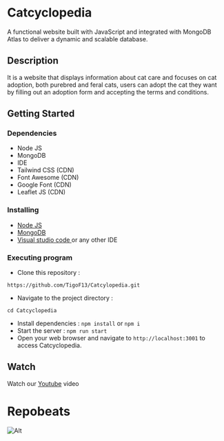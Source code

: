 # Catcyclopedia

A functional website built with JavaScript and integrated with MongoDB Atlas to deliver a dynamic and scalable database.

## Description

It is a website that displays information about cat care and focuses on cat adoption, both purebred and feral cats, users can adopt the cat they want by filling out an adoption form and accepting the terms and conditions. 

## Getting Started

### Dependencies

* Node JS
* MongoDB
* IDE
* Tailwind CSS (CDN)
* Font Awesome (CDN)
* Google Font (CDN)
* Leaflet JS (CDN)

### Installing

* <a href="https://nodejs.org/en/download">Node JS</a>
* <a href="https://www.mongodb.com/docs/manual/tutorial/install-mongodb-on-windows/">MongoDB</a>
* <a href="https://code.visualstudio.com/download">Visual studio code </a> or any other IDE

### Executing program

* Clone this repository :
```
https://github.com/TigoF13/Catcylopedia.git
```
* Navigate to the project directory : 
```
cd Catcyclopedia
```
* Install dependencies : 
``` npm install ``` or ``` npm i ```
* Start the server : 
``` npm run start ```
* Open your web browser and navigate to ```http://localhost:3001``` to access Catcyclopedia.

## Watch
Watch our <a href="https://www.youtube.com/watch?v=iTqxpdKclPU">Youtube</a> video

# Repobeats

![Alt](https://repobeats.axiom.co/api/embed/11db0952879786ab2d05300770cd5952d38fcda9.svg "Repobeats analytics image")
